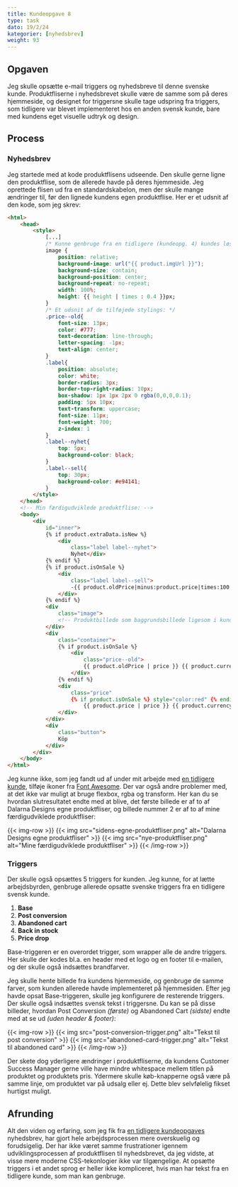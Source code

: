 ```yaml
---
title: Kundeopgave 8
type: task
dato: 19/2/24
kategorier: [nyhedsbrev]
weight: 93
---
```


## Opgaven

Jeg skulle opsætte e-mail triggers og nyhedsbreve til denne svenske kunde. Produktfliserne i nyhedsbrevet skulle være de samme som på deres hjemmeside, og designet for triggersne skulle tage udspring fra triggers, som tidligere var blevet implementeret hos en anden svensk kunde, bare med kundens eget visuelle udtryk og design.

## Process

### Nyhedsbrev

Jeg startede med at kode produktflisens udseende. Den skulle gerne ligne den produktflise, som de allerede havde på deres hjemmeside. Jeg oprettede flisen ud fra en standardskabelon, men der skulle mange ændringer til, før den lignede kundens egen produktflise. Her er et udsnit af den kode, som jeg skrev:

```html
<html>
	<head>
		<style>
            [...]
            /* Kunne genbruge fra en tidligere (kundeopg. 4) kundes løsning: */
			image {
                position: relative;
				background-image: url("{{ product.imgUrl }}");
				background-size: contain;
				background-position: center;
				background-repeat: no-repeat;
				width: 100%;
				height: {{ height | times : 0.4 }}px;
			}
            /* Et udsnit af de tilføjede stylings: */
			.price--old{
				font-size: 13px;
				color: #777;
				text-decoration: line-through;
				letter-spacing: -1px;
				text-align: center;
			}
            .label{
				position: absolute;
				color: white;
				border-radius: 3px;
				border-top-right-radius: 10px;
				box-shadow: 1px 1px 2px 0 rgba(0,0,0,0.1);
				padding: 5px 10px;
				text-transform: uppercase;
				font-size: 11px;
				font-weight: 700;
				z-index: 1
            }
			.label--nyhet{
				top: 5px;
                background-color: black;
			}
			.label--sell{
				top: 30px;
				background-color: #e94141;
			}
		</style>
	</head>
    <!-- Min færdigudviklede produktflise: -->
	<body>
        <div 
			id="inner">
            {% if product.extraData.isNew %}
                <div 
					class="label label--nyhet">
					Nyhet</div>
            {% endif %}
            {% if product.isOnSale %}
                <div 
					class="label label--sell">
                    -{{ product.oldPrice|minus:product.price|times:100.0|divided_by:product.oldPrice|round }}%
                </div>
            {% endif %}
            <div 
				class="image">
				<!-- Produktbillede som baggrundsbillede ligesom i kundeopg. 4 -->
			</div>
            <div 
				class="container">
                {% if product.isOnSale %}
                    <div 
						class="price--old">
                        {{ product.oldPrice | price }} {{ product.currency }}
                    </div>
                {% endif %}
            	<div
                	class="price"
                	{% if product.isOnSale %} style="color:red" {% endif %}>
                    	{{ product.price | price }} {{ product.currency }}
                </div>
            </div>
            <div 
				class="button">
                Köp
            </div>
        </div>
	</body>
</html>
```

Jeg kunne ikke, som jeg fandt ud af under mit arbejde med [en tidligere kunde](/kundeopgave-4), tilføje ikoner fra [Font Awesome](https://fontawesome.com). Der var også andre problemer med, at det ikke var muligt at bruge flexbox, rgba og transform.
Her kan du se hvordan slutresultatet endte med at blive, det første billede er af to af Dalarna Designs egne produktfliser, og billede nummer 2 er af to af mine færdigudviklede produktfliser:

{{< img-row >}}
	{{< img src="sidens-egne-produktfliser.png" alt="Dalarna Designs egne produktfliser" >}}
	{{< img src="nye-produktfliser.png" alt="Mine færdigudviklede produktfliser" >}}
{{< /img-row >}}

### Triggers

Der skulle også opsættes 5 triggers for kunden. Jeg kunne, for at lætte arbejdsbyrden, genbruge allerede opsatte svenske triggers fra en tidligere svensk kunde. 

1. **Base**
2. **Post conversion**
3. **Abandoned cart**
4. **Back in stock**
5. **Price drop**

Base-triggeren er en overordet trigger, som wrapper alle de andre triggers. Her skulle der kodes bl.a. en header med et logo og en footer til e-mailen, og der skulle også indsættes brandfarver.
    
Jeg skulle hente billede fra kundens hjemmeside, og genbruge de samme farver, som kunden allerede havde implementeret på hjemmesiden. Efter jeg havde opsat Base-triggeren, skulle jeg konfigurere de resterende triggers. Der skulle også indsættes svensk tekst i triggersne. Du kan se på disse billeder, hvordan Post Conversion *(første)* og Abandoned Cart *(sidste)* endte med at se ud *(uden header & footer)*:

{{< img-row >}}
	{{< img src="post-conversion-trigger.png" alt="Tekst til post conversion" >}}
	{{< img src="abandoned-card-trigger.png" alt="Tekst til abandoned card" >}}
{{< /img-row >}}

Der skete dog yderligere ændringer i produktfliserne, da kundens Customer Success Manager gerne ville have mindre whitespace mellem titlen på produktet og produktets pris. Ydermere skulle køb-knapperne også være på samme linje, om produktet var på udsalg eller ej. Dette blev selvfølelig fikset hurtigst muligt.

## Afrunding

Alt den viden og erfaring, som jeg fik fra [en tidligere kundeopgaves](/kundeopgave-4) nyhedsbrev, har gjort hele arbejdsprocessen mere overskuelig og forudsigelig. Der har ikke været samme frustrationer igennem udviklingsprocessen af produktflisen til nyhedsbrevet, da jeg vidste, at visse mere moderne CSS-tekonlogier ikke var tilgængelige. At opsætte triggers i et andet sprog er heller ikke kompliceret, hvis man har tekst fra en tidligere kunde, som man kan genbruge.